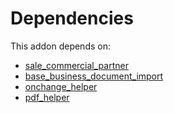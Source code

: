 # Dependencies

This addon depends on:

- [sale_commercial_partner](https://github.com/bringout/oca-workflow-process)
- [base_business_document_import](https://github.com/bringout/oca-edi)
- [onchange_helper](https://github.com/bringout/oca-technical)
- [pdf_helper](../../odoo-bringout-oca-edi-framework-pdf_helper)
